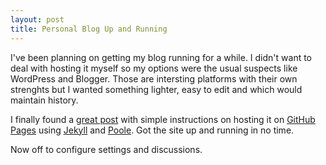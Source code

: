 ```yaml
---
layout: post
title: Personal Blog Up and Running
---
```


I've been planning on getting my blog running for a while. I didn't want to deal with hosting it myself so my options were the usual suspects like WordPress and Blogger. Those are intersting platforms with their own strenghts but I wanted something lighter, easy to edit and which would maintain history.

I finally found a [great post](http://joshualande.com/jekyll-github-pages-poole/) with simple instructions on hosting it on [GitHub Pages](https://pages.github.com) using [Jekyll](http://jekyllrb.com) and [Poole](https://github.com/poole/poole). Got the site up and running in no time.

Now off to configure settings and discussions.
